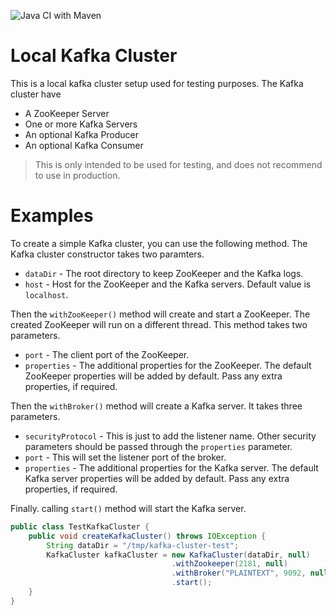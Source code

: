 ![Java CI with Maven](https://github.com/ThisaruGuruge/local-kafka-cluster/workflows/Java%20CI%20with%20Maven/badge.svg)
# Local Kafka Cluster
This is a local kafka cluster setup used for testing purposes.
The Kafka cluster have
- A ZooKeeper Server
- One or more Kafka Servers
- An optional Kafka Producer
- An optional Kafka Consumer

> This is only intended to be used for testing, and does not recommend to use in production.

# Examples

To create a simple Kafka cluster, you can use the following method. The Kafka cluster constructor takes two paramters. 
- `dataDir` - The root directory to keep ZooKeeper and the Kafka logs.
- `host` - Host for the ZooKeeper and the Kafka servers. Default value is `localhost`.

Then the `withZooKeeper()` method will create and start a ZooKeeper. The created ZooKeeper will run on a different
 thread. This method takes two parameters.
 - `port` - The client port of the ZooKeeper.
 - `properties` - The additional properties for the ZooKeeper. The default ZooKeeper properties will be added by
  default. Pass any extra properties, if required.
  
  Then the `withBroker()`  method will create a Kafka server. It takes three parameters.
  - `securityProtocol` - This is just to add the listener name. Other security parameters should be passed through
   the `properties` parameter.
   - `port` -  This will set the listener port of the broker.
   - `properties` - The additional properties for the Kafka server. The default Kafka server properties will be added by
                      default. Pass any extra properties, if required.
   
   Finally. calling `start()` method will start the Kafka server.                   
```java
public class TestKafkaCluster {
    public void createKafkaCluster() throws IOException {
        String dataDir = "/tmp/kafka-cluster-test";
        KafkaCluster kafkaCluster = new KafkaCluster(dataDir, null)
                                    .withZookeeper(2181, null)
                                    .withBroker("PLAINTEXT", 9092, null)
                                    .start();
    }
}
```
